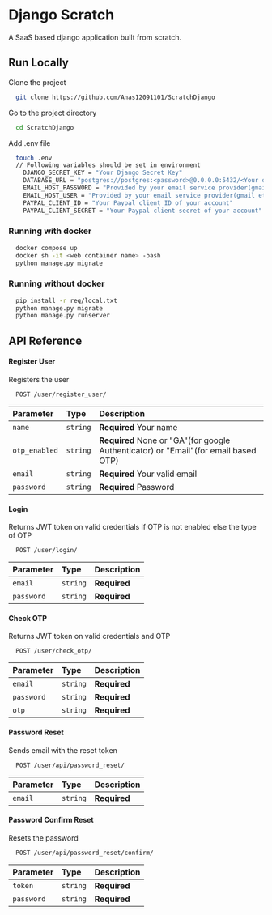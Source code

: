 # Django Scratch

A SaaS based django application built from scratch.

## Run Locally

Clone the project

```bash
  git clone https://github.com/Anas12091101/ScratchDjango
```

Go to the project directory

```bash
  cd ScratchDjango
```

Add .env file

```bash
  touch .env
  // Following variables should be set in environment
    DJANGO_SECRET_KEY = "Your Django Secret Key"
    DATABASE_URL = "postgres://postgres:<password>@0.0.0.0:5432/<Your database name>"
    EMAIL_HOST_PASSWORD = "Provided by your email service provider(gmail etc)"
    EMAIL_HOST_USER = "Provided by your email service provider(gmail etc)"
    PAYPAL_CLIENT_ID = "Your Paypal client ID of your account"
    PAYPAL_CLIENT_SECRET = "Your Paypal client secret of your account"
```

### Running with docker

```bash
  docker compose up
  docker sh -it <web container name> -bash
  python manage.py migrate
```

### Running without docker

```bash
  pip install -r req/local.txt
  python manage.py migrate
  python manage.py runserver
```

## API Reference

#### Register User

Registers the user

```http
  POST /user/register_user/
```

| Parameter     | Type     | Description                                                                         |
| :------------ | :------- | :---------------------------------------------------------------------------------- |
| `name`        | `string` | **Required** Your name                                                              |
| `otp_enabled` | `string` | **Required** None or "GA"(for google Authenticator) or "Email"(for email based OTP) |
| `email`       | `string` | **Required** Your valid email                                                       |
| `password`    | `string` | **Required** Password                                                               |

#### Login

Returns JWT token on valid credentials if OTP is not enabled else the type of OTP

```http
  POST /user/login/
```

| Parameter  | Type     | Description  |
| :--------- | :------- | :----------- |
| `email`    | `string` | **Required** |
| `password` | `string` | **Required** |

#### Check OTP

Returns JWT token on valid credentials and OTP

```http
  POST /user/check_otp/
```

| Parameter  | Type     | Description  |
| :--------- | :------- | :----------- |
| `email`    | `string` | **Required** |
| `password` | `string` | **Required** |
| `otp`      | `string` | **Required** |

#### Password Reset

Sends email with the reset token

```http
  POST /user/api/password_reset/
```

| Parameter | Type     | Description  |
| :-------- | :------- | :----------- |
| `email`   | `string` | **Required** |

#### Password Confirm Reset

Resets the password

```http
  POST /user/api/password_reset/confirm/
```

| Parameter  | Type     | Description  |
| :--------- | :------- | :----------- |
| `token`    | `string` | **Required** |
| `password` | `string` | **Required** |
